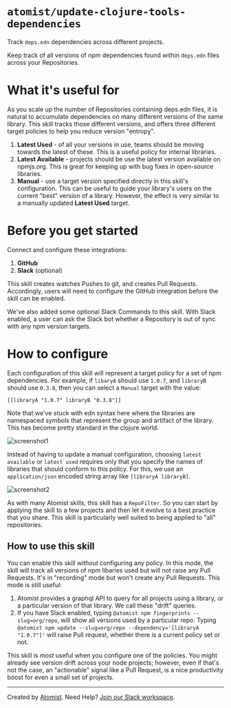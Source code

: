 # `atomist/update-clojure-tools-dependencies`

Track `deps.edn` dependencies across different projects.

<!---atomist-skill-readme:start--->

Keep track of all versions of npm dependencies found within `deps.edn` files across your Repositories.

# What it's useful for

As you scale up the number of Repositories containing deps.edn files, it is natural to accumulate
dependencies on many different versions of the same library.  This skill tracks those different versions, 
and offers three different target policies to help you reduce version "entropy".

1.  **Latest Used** - of all your versions in use, teams should be moving towards the latest of these.  This is a 
    useful policy for internal libraries.
2.  **Latest Available** - projects should be use the latest version available on npmjs.org.  This is great for keeping
    up with bug fixes in open-source libraries.
3.  **Manual** - use a target version specified directly in this skill's configuration.  This can be useful to guide
    your library's users on the current "best" version of a library.  However, the effect is very similar
    to a manually updated **Latest Used** target.

# Before you get started

Connect and configure these integrations:

1. **GitHub**
2. **Slack** (optional)

This skill creates watches Pushes to git, and creates Pull Requests.  Accordingly, users will need to configure 
the GitHub integration before the skill can be enabled.  

We've also added some optional Slack Commands to this skill.  With Slack enabled, a user can ask the Slack bot
whether a Repository is out of sync with any npm version targets.

# How to configure

Each configuration of this skill will represent a target policy for a set of npm dependencies.  For example, if `libaryA` 
should use `1.0.7`, and `libraryB` should use `0.3.8`, then you can select a `Manual` target with the value:

```
[[libraryA "1.0.7" libraryB "0.3.8"]]
```

Note that we've stuck with edn syntax here where the libraries are namespaced symbols that represent the group
and artifact of the library.  This has become pretty standard in the clojure world.

![screenshot1](docs/image/screenshot1.png)

Instead of having to update a manual configuration, choosing `latest available` or `latest used` requires only that
you specify the names of libraries that should conform to this policy.  For this, we use an `application/json` encoded 
string array like `[libraryA libraryB]`.

![screenshot2](docs/image/screenshot2.png)

As with many Atomist skills, this skill has a `RepoFilter`.  So you can start by applying the skill to a few projects 
and then let it evolve to a best practice that you share.  This skill is particularly well suited to being applied to
"all" repositories.

## How to use this skill

You can enable this skill _without_ configuring any policy.  In this mode, the skill will track all versions of 
npm libaries used but will not raise any Pull Requests.  It's in "recording" mode but won't create any
Pull Requests.  This mode is still useful:

1.  Atomist provides a graphql API to query for all projects using a library, or a
    particular version of that library.  We call these "drift" queries.
2.  If you have Slack enabled, typing `@atomist npm fingerprints --slug=org/repo`, will 
    show all versions used by a particular repo.  Typing 
    `@atomist npm update --slug=org/repo --dependency='[libraryA "1.0.7"]'` will raise
    Pull request, whether there is a current policy set or not.
    
This skill is _most_ useful when you configure one of the policies.  You might already see
version drift across your node projects; however, even if that's not the case, an "actionable" signal
like a Pull Request, is a nice productivity boost for even a small set of projects.  

<!---atomist-skill-readme:end--->

---

Created by [Atomist][atomist].
Need Help?  [Join our Slack workspace][slack].

[atomist]: https://atomist.com/ (Atomist - How Teams Deliver Software)
[slack]: https://join.atomist.com/ (Atomist Community Slack) 